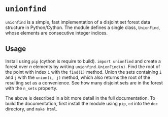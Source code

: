 # `unionfind`

`unionfind` is a simple, fast implementation of a disjoint set forest data
structure in Python/Cython. The module defines a single class, `UnionFind`,
whose elements are consecutive integer indices.

## Usage

Install using `pip` (cython is require to build). `import unionfind` and create
a forest over *n* elements by writing `unionfind.UnionFind(n)`. Find the root of
the point with index `i` with the `find(i)` method. Union the sets containing
`i` and `j` with the `union(i, j)` method, which also returns the root of the
resulting set as a convenience. See how many disjoint sets are in the forest
with the `n_sets` property.

The above is described in a bit more detail in the full documentation. To build
the documentation, first install the module using `pip`, `cd` into the `doc` 
directory, and `make html`.

